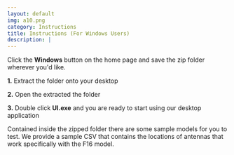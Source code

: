 ```yaml
---
layout: default
img: a10.png
category: Instructions
title: Instructions (For Windows Users)
description: |
---
```

  Click the <b>Windows</b> button on the home page and save the zip folder wherever you'd like. 
  <p><b>1.</b> Extract the folder onto your desktop</p>
  <p><b>2.</b> Open the extracted the folder</p>
  <p><b>3.</b> Double click <b>UI.exe</b> and you are ready to start using our desktop application </p>
  <p>Contained inside the zipped folder there are some sample models for you to test. 
  We provide a sample CSV that contains the locations of antennas that work specifically with the F16 model.</p>
